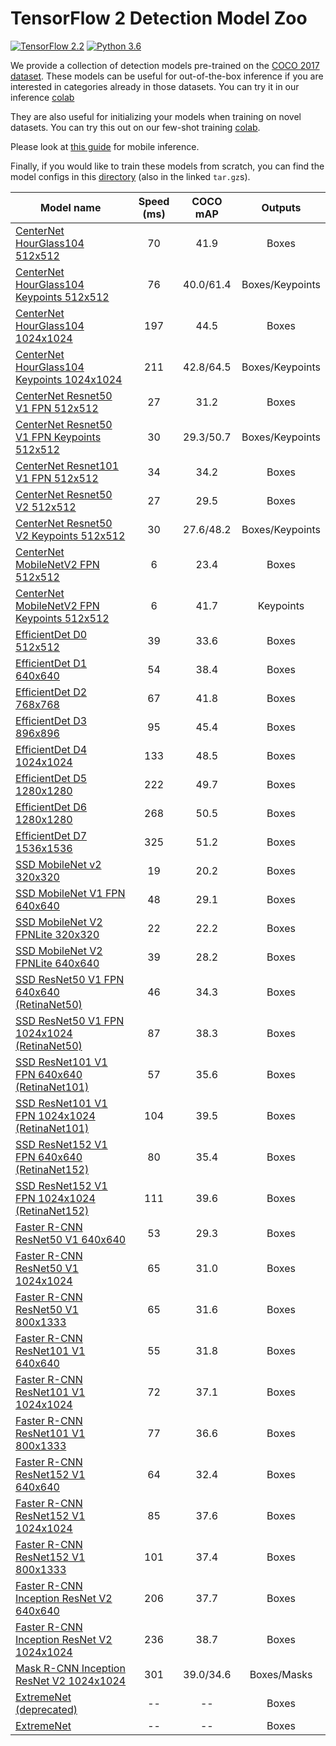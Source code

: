 # TensorFlow 2 Detection Model Zoo

[![TensorFlow 2.2](https://img.shields.io/badge/TensorFlow-2.2-FF6F00?logo=tensorflow)](https://github.com/tensorflow/tensorflow/releases/tag/v2.2.0)
[![Python 3.6](https://img.shields.io/badge/Python-3.6-3776AB)](https://www.python.org/downloads/release/python-360/)

<!-- mdlint off(URL_BAD_G3DOC_PATH) -->

We provide a collection of detection models pre-trained on the
[COCO 2017 dataset](http://cocodataset.org). These models can be useful for
out-of-the-box inference if you are interested in categories already in those
datasets. You can try it in our inference
[colab](../colab_tutorials/inference_tf2_colab.ipynb)

They are also useful for initializing your models when training on novel
datasets. You can try this out on our few-shot training
[colab](../colab_tutorials/eager_few_shot_od_training_tf2_colab.ipynb).

Please look at [this guide](running_on_mobile_tf2.md) for mobile inference.

<!-- mdlint on -->

Finally, if you would like to train these models from scratch, you can find the
model configs in this [directory](../configs/tf2) (also in the linked
`tar.gz`s).

Model name                                                                                                                                                                  | Speed (ms) | COCO mAP | Outputs
--------------------------------------------------------------------------------------------------------------------------------------------------------------------------- | :--------: | :----------: | :-----:
[CenterNet HourGlass104 512x512](http://download.tensorflow.org/models/object_detection/tf2/20200713/centernet_hg104_512x512_coco17_tpu-8.tar.gz)                    | 70         | 41.9           | Boxes
[CenterNet HourGlass104 Keypoints 512x512](http://download.tensorflow.org/models/object_detection/tf2/20200711/centernet_hg104_512x512_kpts_coco17_tpu-32.tar.gz)                    | 76         | 40.0/61.4           | Boxes/Keypoints
[CenterNet HourGlass104 1024x1024](http://download.tensorflow.org/models/object_detection/tf2/20200713/centernet_hg104_1024x1024_coco17_tpu-32.tar.gz)               | 197       | 44.5           | Boxes
[CenterNet HourGlass104 Keypoints 1024x1024](http://download.tensorflow.org/models/object_detection/tf2/20200711/centernet_hg104_1024x1024_kpts_coco17_tpu-32.tar.gz)               | 211       | 42.8/64.5          | Boxes/Keypoints
[CenterNet Resnet50 V1 FPN 512x512](http://download.tensorflow.org/models/object_detection/tf2/20200711/centernet_resnet50_v1_fpn_512x512_coco17_tpu-8.tar.gz)     | 27         | 31.2           | Boxes
[CenterNet Resnet50 V1 FPN Keypoints 512x512](http://download.tensorflow.org/models/object_detection/tf2/20200711/centernet_resnet50_v1_fpn_512x512_kpts_coco17_tpu-8.tar.gz)     | 30         | 29.3/50.7         | Boxes/Keypoints
[CenterNet Resnet101 V1 FPN 512x512](http://download.tensorflow.org/models/object_detection/tf2/20200711/centernet_resnet101_v1_fpn_512x512_coco17_tpu-8.tar.gz)     | 34         | 34.2           | Boxes
[CenterNet Resnet50 V2 512x512](http://download.tensorflow.org/models/object_detection/tf2/20200711/centernet_resnet50_v2_512x512_coco17_tpu-8.tar.gz)     | 27         | 29.5           | Boxes
[CenterNet Resnet50 V2 Keypoints 512x512](http://download.tensorflow.org/models/object_detection/tf2/20200711/centernet_resnet50_v2_512x512_kpts_coco17_tpu-8.tar.gz)     | 30         | 27.6/48.2           | Boxes/Keypoints
[CenterNet MobileNetV2 FPN 512x512](http://download.tensorflow.org/models/object_detection/tf2/20210210/centernet_mobilenetv2fpn_512x512_coco17_od.tar.gz)     | 6         | 23.4           | Boxes
[CenterNet MobileNetV2 FPN Keypoints 512x512](http://download.tensorflow.org/models/object_detection/tf2/20210210/centernet_mobilenetv2fpn_512x512_coco17_kpts.tar.gz)     | 6         | 41.7           | Keypoints
[EfficientDet D0 512x512](http://download.tensorflow.org/models/object_detection/tf2/20200711/efficientdet_d0_coco17_tpu-32.tar.gz)                                  | 39         | 33.6           | Boxes
[EfficientDet D1 640x640](http://download.tensorflow.org/models/object_detection/tf2/20200711/efficientdet_d1_coco17_tpu-32.tar.gz)                                  | 54         | 38.4           | Boxes
[EfficientDet D2 768x768](http://download.tensorflow.org/models/object_detection/tf2/20200711/efficientdet_d2_coco17_tpu-32.tar.gz)                                  | 67         | 41.8           | Boxes
[EfficientDet D3 896x896](http://download.tensorflow.org/models/object_detection/tf2/20200711/efficientdet_d3_coco17_tpu-32.tar.gz)                                  | 95         | 45.4           | Boxes
[EfficientDet D4 1024x1024](http://download.tensorflow.org/models/object_detection/tf2/20200711/efficientdet_d4_coco17_tpu-32.tar.gz)                              | 133         | 48.5           | Boxes
[EfficientDet D5 1280x1280](http://download.tensorflow.org/models/object_detection/tf2/20200711/efficientdet_d5_coco17_tpu-32.tar.gz)                             | 222         | 49.7           | Boxes
[EfficientDet D6 1280x1280](http://download.tensorflow.org/models/object_detection/tf2/20200711/efficientdet_d6_coco17_tpu-32.tar.gz)                             | 268         | 50.5           | Boxes
[EfficientDet D7 1536x1536](http://download.tensorflow.org/models/object_detection/tf2/20200711/efficientdet_d7_coco17_tpu-32.tar.gz)                             | 325         | 51.2           | Boxes
[SSD MobileNet v2 320x320](http://download.tensorflow.org/models/object_detection/tf2/20200711/ssd_mobilenet_v2_320x320_coco17_tpu-8.tar.gz)                                |19         | 20.2           | Boxes
[SSD MobileNet V1 FPN 640x640](http://download.tensorflow.org/models/object_detection/tf2/20200711/ssd_mobilenet_v1_fpn_640x640_coco17_tpu-8.tar.gz)                        | 48        | 29.1           | Boxes
[SSD MobileNet V2 FPNLite 320x320](http://download.tensorflow.org/models/object_detection/tf2/20200711/ssd_mobilenet_v2_fpnlite_320x320_coco17_tpu-8.tar.gz)                | 22         | 22.2           | Boxes
[SSD MobileNet V2 FPNLite 640x640](http://download.tensorflow.org/models/object_detection/tf2/20200711/ssd_mobilenet_v2_fpnlite_640x640_coco17_tpu-8.tar.gz)                | 39         | 28.2           | Boxes
[SSD ResNet50 V1 FPN 640x640 (RetinaNet50)](http://download.tensorflow.org/models/object_detection/tf2/20200711/ssd_resnet50_v1_fpn_640x640_coco17_tpu-8.tar.gz)                          | 46         | 34.3           | Boxes
[SSD ResNet50 V1 FPN 1024x1024 (RetinaNet50)](http://download.tensorflow.org/models/object_detection/tf2/20200711/ssd_resnet50_v1_fpn_1024x1024_coco17_tpu-8.tar.gz)                      | 87         | 38.3           | Boxes
[SSD ResNet101 V1 FPN 640x640 (RetinaNet101)](http://download.tensorflow.org/models/object_detection/tf2/20200711/ssd_resnet101_v1_fpn_640x640_coco17_tpu-8.tar.gz)                        | 57         | 35.6           | Boxes
[SSD ResNet101 V1 FPN 1024x1024 (RetinaNet101)](http://download.tensorflow.org/models/object_detection/tf2/20200711/ssd_resnet101_v1_fpn_1024x1024_coco17_tpu-8.tar.gz)                    | 104        | 39.5           | Boxes
[SSD ResNet152 V1 FPN 640x640 (RetinaNet152)](http://download.tensorflow.org/models/object_detection/tf2/20200711/ssd_resnet152_v1_fpn_640x640_coco17_tpu-8.tar.gz)                        | 80         | 35.4           | Boxes
[SSD ResNet152 V1 FPN 1024x1024 (RetinaNet152)](http://download.tensorflow.org/models/object_detection/tf2/20200711/ssd_resnet152_v1_fpn_1024x1024_coco17_tpu-8.tar.gz)                    | 111        | 39.6           | Boxes
[Faster R-CNN ResNet50 V1 640x640](http://download.tensorflow.org/models/object_detection/tf2/20200711/faster_rcnn_resnet50_v1_640x640_coco17_tpu-8.tar.gz)                 | 53         | 29.3           | Boxes
[Faster R-CNN ResNet50 V1 1024x1024](http://download.tensorflow.org/models/object_detection/tf2/20200711/faster_rcnn_resnet50_v1_1024x1024_coco17_tpu-8.tar.gz)             | 65         | 31.0           | Boxes
[Faster R-CNN ResNet50 V1 800x1333](http://download.tensorflow.org/models/object_detection/tf2/20200711/faster_rcnn_resnet50_v1_800x1333_coco17_gpu-8.tar.gz)               | 65         | 31.6           | Boxes
[Faster R-CNN ResNet101 V1 640x640](http://download.tensorflow.org/models/object_detection/tf2/20200711/faster_rcnn_resnet101_v1_640x640_coco17_tpu-8.tar.gz)               |    55      | 31.8           | Boxes
[Faster R-CNN ResNet101 V1 1024x1024](http://download.tensorflow.org/models/object_detection/tf2/20200711/faster_rcnn_resnet101_v1_1024x1024_coco17_tpu-8.tar.gz)           | 72         | 37.1           | Boxes
[Faster R-CNN ResNet101 V1 800x1333](http://download.tensorflow.org/models/object_detection/tf2/20200711/faster_rcnn_resnet101_v1_800x1333_coco17_gpu-8.tar.gz)             | 77         | 36.6           | Boxes
[Faster R-CNN ResNet152 V1 640x640](http://download.tensorflow.org/models/object_detection/tf2/20200711/faster_rcnn_resnet152_v1_640x640_coco17_tpu-8.tar.gz)               | 64         | 32.4           | Boxes
[Faster R-CNN ResNet152 V1 1024x1024](http://download.tensorflow.org/models/object_detection/tf2/20200711/faster_rcnn_resnet152_v1_1024x1024_coco17_tpu-8.tar.gz)           | 85         | 37.6           | Boxes
[Faster R-CNN ResNet152 V1 800x1333](http://download.tensorflow.org/models/object_detection/tf2/20200711/faster_rcnn_resnet152_v1_800x1333_coco17_gpu-8.tar.gz)             | 101         | 37.4           | Boxes
[Faster R-CNN Inception ResNet V2 640x640](http://download.tensorflow.org/models/object_detection/tf2/20200711/faster_rcnn_inception_resnet_v2_640x640_coco17_tpu-8.tar.gz)             | 206         | 37.7           | Boxes
[Faster R-CNN Inception ResNet V2 1024x1024](http://download.tensorflow.org/models/object_detection/tf2/20200711/faster_rcnn_inception_resnet_v2_1024x1024_coco17_tpu-8.tar.gz)             | 236         | 38.7           | Boxes
[Mask R-CNN Inception ResNet V2 1024x1024](http://download.tensorflow.org/models/object_detection/tf2/20200711/mask_rcnn_inception_resnet_v2_1024x1024_coco17_gpu-8.tar.gz) |    301      | 39.0/34.6           | Boxes/Masks
[ExtremeNet (deprecated)](http://download.tensorflow.org/models/object_detection/tf2/20200711/extremenet.tar.gz)                                                                         | --         | --           | Boxes
[ExtremeNet](http://download.tensorflow.org/models/object_detection/tf2/20210507/extremenet.tar.gz)| --         | --           | Boxes
